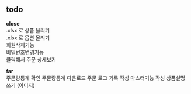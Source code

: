 ## todo
**close**  
.xlsx 로 상품 올리기  
.xlsx 로 옵션 올리기  
회원삭제기능  
비밀번호변경기능  
클릭해서 주문 상세보기  

**far**  
주문량통계 확인
주문량통계 다운로드
주문 로그 기록 작성
마스터기능 작성
상품설명 쓰기 (이미지)